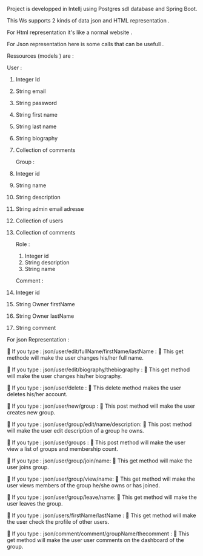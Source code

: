 
Project is developped in Intellj using Postgres sdl database and Spring Boot.

This Ws supports 2 kinds of data json and HTML representation  .

For Html representation it's like a normal website .

For Json representation here is some calls that can be usefull .

Ressources (models )  are : 

 User : 
 
 
1.	Integer Id 
2.	String email
3.	String password
4.	String first name
5.	String last name
6.	String biography
7.	Collection of comments 


	Group : 
1.	Integer id 
2.	String name
3.	String description
4.	String admin email adresse
5.	Collection of users
6.	Collection of comments


	Role : 
	1.    Integer id
	2.    String description
	3.    String name 

	Comment : 
1.    Integer id 
2.    String  Owner firstName
3.    String Owner lastName
4.    String comment


For json Representation :

	If you type : json/user/edit/fullName/firstName/lastName :
	This get methode will make the user changes his/her full name.

	If you type : json/user/edit/biography/thebiography :
	This get method will make the user changes his/her biography.

	If you type : json/user/delete :
	This delete method makes the user deletes his/her account.

	If you type : json/user/new/group :
	This post method will make the user creates new group.

	If you type : json/user/group/edit/name/description:
	This post method will make the user edit description of a group he owns.

	If you type : json/user/groups :
	This post method will make the user view a list of groups and membership count.

	If you type : json/user/group/join/name:
	This get method will make the user joins group.

	If you type : json/user/group/view/name:
	This get method will make the user views members of the group he/she owns or has joined.

	If you type : json/user/group/leave/name:
	This get method will make the user leaves the group.

	If you type : json/users/firstName/lastName :
	This get method will make the user check the profile of other users.

	If you type : json/comment/comment/groupName/thecomment :
	This get method will make the user user comments on the dashboard of the group.
